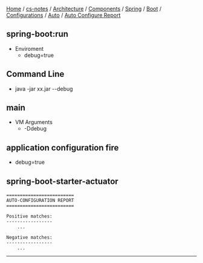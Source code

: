 [Home](https://mengxianbin.github.io) /
[cs-notes](https://mengxianbin.github.io/cs-notes/site) /
[Architecture](https://mengxianbin.github.io/cs-notes/site/Architecture) /
[Components](https://mengxianbin.github.io/cs-notes/site/Architecture/Components) /
[Spring](https://mengxianbin.github.io/cs-notes/site/Architecture/Components/Spring) /
[Boot](https://mengxianbin.github.io/cs-notes/site/Architecture/Components/Spring/Boot) /
[Configurations](https://mengxianbin.github.io/cs-notes/site/Architecture/Components/Spring/Boot/Configurations) /
[Auto](https://mengxianbin.github.io/cs-notes/site/Architecture/Components/Spring/Boot/Configurations/Auto) /
[Auto Configure Report](https://mengxianbin.github.io/cs-notes/site/Architecture/Components/Spring/Boot/Configurations/Auto/Auto%20Configure%20Report)

## spring-boot:run

* Enviroment
    * debug=true

## Command Line

* java -jar xx.jar --debug

## main

* VM Arguments
    * -Ddebug

## application configuration fire

* debug=true

## spring-boot-starter-actuator

```
=========================
AUTO-CONFIGURATION REPORT
=========================

Positive matches:
-----------------
    ...

Negative matches:
-----------------
    ...
```

---
